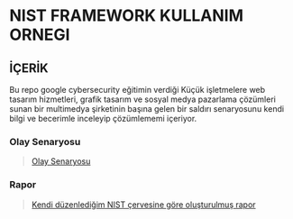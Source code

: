 # NIST FRAMEWORK KULLANIM ORNEGI

## İÇERİK

Bu repo google cybersecurity eğitimin verdiği Küçük işletmelere web tasarım hizmetleri, grafik tasarım ve sosyal medya pazarlama 
çözümleri sunan bir multimedya şirketinin başına gelen  bir saldırı senaryosunu kendi bilgi ve becerimle inceleyip çözümlememi içeriyor.


### Olay Senaryosu

> [Olay Senaryosu](https://github.com/Bedirhankucukal/NIST-Framework-Kullanim-Ornegi/blob/main/Olay%20Senaryosu.pdf)

### Rapor

> [Kendi düzenlediğim NIST çervesine göre oluşturulmuş rapor](https://github.com/Bedirhankucukal/NIST-Framework-Kullanim-Ornegi/blob/main/Olay%20Analiz%20Raporu%20(NIST-Kullanilarak).pdf)
